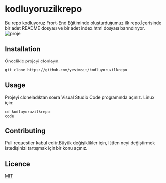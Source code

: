 # kodluyoruzilkrepo
Bu repo kodluyoruz Front-End Eğitiminde oluşturduğumuz ilk repo.İçerisinde bir adet README dosyası ve bir adet index.html dosyası barındırıyor.
![proje](https://user-images.githubusercontent.com/88620775/130362896-412bf315-63b6-4fd1-8a25-f403ed84c7da.jpeg)

## Installation
Öncelikle projeyi clonlayın.
```
git clone https://github.com/yesimsit/kodluyoruzilkrepo 
```
## Usage
Projeyi cloneladıktan sonra Visual Studio Code programında açınız.
Linux için:
```
cd kodluyoruzilkrepo
code
```

## Contributing
Pull requestler kabul edilir.Büyük değişiklikler için, lütfen neyi değiştirmek istedişinizi tartışmak için bir konu açınız.
## Licence
[MIT](https://choosealicense.com/licenses/mit/)

